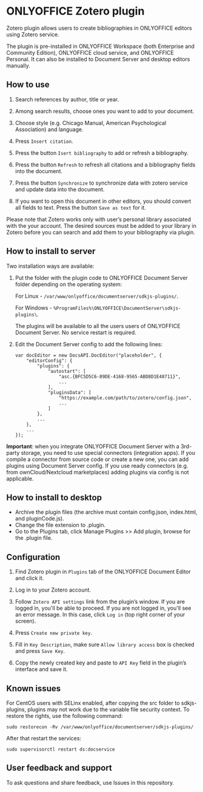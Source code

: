 # ONLYOFFICE Zotero plugin

Zotero plugin allows users to create bibliographies in ONLYOFFICE editors using Zotero service.

The plugin is pre-installed in ONLYOFFICE Workspace (both Enterprise and Community Edition), ONLYOFFICE cloud service, and ONLYOFFICE Personal. It can also be installed to Document Server and desktop editors manually. 

## How to use

1. Search references by author, title or year.

2. Among search results, choose ones you want to add to your document.

3. Choose style (e.g. Chicago Manual, American Psychological Association) and language.

4. Press `Insert citation`.

5. Press the button `Isert bibliography` to add or refresh a bibliography.

6. Press the button `Refresh` to refresh all citations and a bibliography fields into the document.

7. Press the button `Synchronize` to synchronize data with zotero service and update data into the document.

8. If you want to open this document in other editors, you should convert all fields to text. Press the button `Save as text` for it.

Please note that Zotero works only with user’s personal library associated with the your account. The desired sources must be added to your library in Zotero before you can search and add them to your bibliography via plugin.

## How to install to server

Two installation ways are available:

1. Put the folder with the plugin code to ONLYOFFICE Document Server folder depending on the operating system:

    For Linux - `/var/www/onlyoffice/documentserver/sdkjs-plugins/`.

    For Windows - `%ProgramFiles%\ONLYOFFICE\DocumentServer\sdkjs-plugins\`.

    The plugins will be available to all the users users of ONLYOFFICE Document Server.
    No service restart is required.

2. Edit the Document Server config to add the following lines:

    ```
    var docEditor = new DocsAPI.DocEditor("placeholder", {
        "editorConfig": {
            "plugins": {
                "autostart": [
                    "asc.{BFC5D5C6-89DE-4168-9565-ABD8D1E48711}",
                    ...
                ],
                "pluginsData": [
                    "https://example.com/path/to/zotero/config.json",
                    ...
                ]
            },
            ...
        },
        ...
    });
    ```
**Important**: when you integrate ONLYOFFICE Document Server with a 3rd-party storage, you need to use special connectors (integration apps). If you compile a connector from source code or create a new one, you can add plugins using Document Server config. If you use ready connectors (e.g. from ownCloud/Nextcloud marketplaces) adding plugins via config is not applicable.

## How to install to desktop

* Archive the plugin files (the archive must contain config.json, index.html, and pluginCode.js).
* Change the file extension to .plugin.
* Go to the Plugins tab, click Manage Plugins >> Add plugin, browse for the .plugin file.

## Configuration

1. Find Zotero plugin in `Plugins` tab of the ONLYOFFICE Document Editor and click it.

2. Log in to your Zotero account. 

3. Follow `Zotero API settings` link from the plugin’s window. If you are logged in, you'll be able to proceed. If you are not logged in, you'll see an error message. In this case, click `Log in` (top right corner of your screen). 

4. Press `Create new private key`.

5. Fill in `Key Description`, make sure `Allow library access` box is checked and press `Save Key`.

5. Copy the newly created key and paste to `API Key` field in the plugin’s interface and save it. 

## Known issues

For CentOS users with SELinx enabled, after copying the src folder to sdkjs-plugins, plugins may not work due to the variable file security context. To restore the rights, use the following command:

```
sudo restorecon -Rv /var/www/onlyoffice/documentserver/sdkjs-plugins/
```

After that restart the services:

```
sudo supervisorctl restart ds:docservice
```

## User feedback and support

To ask questions and share feedback, use Issues in this repository.
